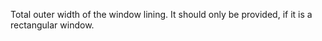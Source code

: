 ﻿Total outer width of the window lining. It should only be provided, if it is a rectangular window.
